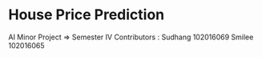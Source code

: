 # House Price Prediction

AI Minor Project => Semester IV
Contributors : Sudhang 102016069
               Smilee  102016065
               
